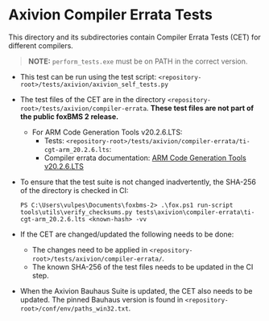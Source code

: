 # Axivion Compiler Errata Tests

This directory and its subdirectories contain Compiler Errata Tests (CET) for
different compilers.

> **NOTE:** `perform_tests.exe` must be on PATH in the correct version.

- This test can be run using the test script:
  `<repository-root>/tests/axivion/axivion_self_tests.py`
- The test files of the CET are in the directory
  `<repository-root>/tests/axivion/compiler-errata`.
  **These test files are not part of the public foxBMS 2 release.**
  - For ARM Code Generation Tools v20.2.6.LTS:
    - Tests: `<repository-root>/tests/axivion/compiler-errata/ti-cgt-arm_20.2.6.lts`:
    - Compiler errata documentation: [ARM Code Generation Tools v20.2.6.LTS](https://software-dl.ti.com/codegen/esd/cgt_public_sw/TMS470/20.2.6.LTS/README.html)
- To ensure that the test suite is not changed inadvertently, the SHA-256 of
  the directory is checked in CI:

  ```pwsh
  PS C:\Users\vulpes\Documents\foxbms-2> .\fox.ps1 run-script tools\utils\verify_checksums.py tests\axivion\compiler-errata\ti-cgt-arm_20.2.6.lts <known-hash> -vv
  ```

- If the CET are changed/updated the following needs to be done:
  - The changes need to be applied in
    `<repository-root>/tests/axivion/compiler-errata/`.
  - The known SHA-256 of the test files needs to be updated in the CI step.
- When the Axivion Bauhaus Suite is updated, the CET also needs to be updated.
  The pinned Bauhaus version is found in
  `<repository-root>/conf/env/paths_win32.txt`.
